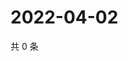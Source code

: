 # 2022-04-02

共 0 条

<!-- BEGIN WEIBO -->
<!-- 最后更新时间 Sat Apr 02 2022 03:00:44 GMT+0800 (China Standard Time) -->

<!-- END WEIBO -->
